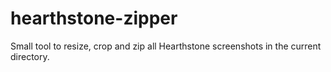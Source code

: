 # hearthstone-zipper
Small tool to resize, crop and zip all Hearthstone screenshots in the current directory.
